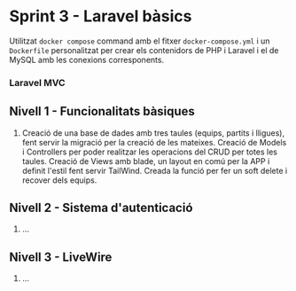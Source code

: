 # Sprint 3 - Laravel bàsics
Utilitzat `docker compose` command amb el fitxer `docker-compose.yml` i un `Dockerfile` personalitzat per crear els contenidors de PHP i Laravel i el de MySQL amb les conexions corresponents.

### Laravel MVC
## Nivell 1 - Funcionalitats bàsiques
1) Creació de una base de dades amb tres taules (equips, partits i lligues), fent servir la migració per la creació de les mateixes. Creació de Models i Controllers per poder realitzar les operacions del CRUD per totes les taules. Creació de Views amb blade, un layout en comú per la APP i definit l'estil fent servir TailWind. Creada la funció per fer un soft delete i recover dels equips.

## Nivell 2 - Sistema d'autenticació
1) ...

## Nivell 3 - LiveWire
1) ...